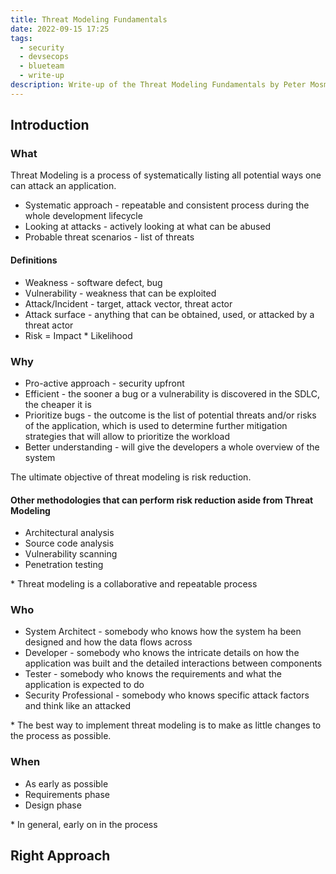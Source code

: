```yaml
---
title: Threat Modeling Fundamentals
date: 2022-09-15 17:25
tags:
  - security
  - devsecops
  - blueteam
  - write-up
description: Write-up of the Threat Modeling Fundamentals by Peter Mosmans
---
```

## Introduction

### W﻿hat

Threat Modeling is a process of systematically listing all potential ways one can attack an application.

* Systematic approach - repeatable and consistent process during the whole development lifecycle
* Looking at attacks - actively looking at what can be abused
* Probable threat scenarios - list of threats

#### Definitions

* Weakness - software defect, bug
* Vulnerability - weakness that can be exploited
* Attack/Incident - target, attack vector, threat actor
* A﻿ttack surface - anything that can be obtained, used, or attacked by a threat actor
* Risk = Impact * Likelihood

### W﻿hy

* P﻿ro-active approach - security upfront
* E﻿fficient - the sooner a bug or a vulnerability is discovered in the SDLC, the cheaper it is
* P﻿rioritize bugs - the outcome is the list of potential threats and/or risks of the application, which is used to determine further mitigation strategies that will allow to prioritize the workload
* B﻿etter understanding - will give the developers a whole overview of the system

The ﻿ultimate objective of threat modeling is risk reduction.

#### O﻿ther methodologies that can perform risk reduction aside from Threat Modeling

* A﻿rchitectural analysis
* S﻿ource code analysis
* V﻿ulnerability scanning
* P﻿enetration testing

\*﻿ Threat modeling is a collaborative and repeatable process

### Who

* System Architect - somebody who knows how the system ha been designed and how the data flows across
* Developer - somebody who knows the intricate details on how the application was built and the detailed interactions between components
* Tester - somebody who knows the requirements and what the application is expected to do
* Security Professional - somebody who knows specific attack factors and think like an attacked

\* The best way to implement threat modeling is to make as little changes to the process as possible.

### W﻿hen

* A﻿s early as possible
* R﻿equirements phase
* D﻿esign phase

\*﻿ In general, early on in the process

## Right Approach
